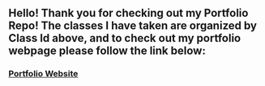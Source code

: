 ## Hello! Thank you for checking out my Portfolio Repo! The classes I have taken are organized by Class Id above, and to check out my portfolio webpage please follow the link below:
### [Portfolio Website](https://prismaticmoon.github.io/Portfolio/index.html)
